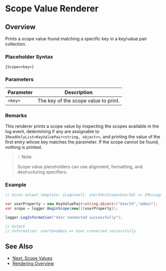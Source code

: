 # Scope Value Renderer

## Overview

Prints a scope value found matching a specific key in a key/value pair collection.

### Placeholder Syntax

```
{Scope=<key>}
```

### Parameters

|Parameter|Description|
|---|---|
|`<key>`|The key of the scope value to print.|

### Remarks

This renderer prints a scope value by inspecting the scopes available in the log event, determining if any are assignable to `IReadOnlyList<KeyValuePair<string, object>>`, and printing the value of the first entry whose key matches the parameter. If the scope cannot be found, nothing is printed.

> 💡 Note
>
> Scope value placeholders can use alignment, formatting, and destructuring specifiers.

### Example

```csharp
// Given output template: {LogLevel}: userId={Scope=UserId} => {Message}

var userProperty = new KeyValuePair<string,object>("UserId","admin");
var scope = logger.BeginScope(new[]{userProperty});

logger.LogInformation("User connected successfully");

// Output
// Information: userId=admin => User connected successfully
```

## See Also
- [Next: Scope Values](./scope-values.md)
- [Rendering Overview](./renderer-overview.md)